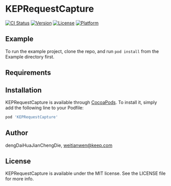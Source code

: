 # KEPRequestCapture

[![CI Status](https://img.shields.io/travis/dengDaiHuaJianChengDie/KEPRequestCapture.svg?style=flat)](https://travis-ci.org/dengDaiHuaJianChengDie/KEPRequestCapture)
[![Version](https://img.shields.io/cocoapods/v/KEPRequestCapture.svg?style=flat)](https://cocoapods.org/pods/KEPRequestCapture)
[![License](https://img.shields.io/cocoapods/l/KEPRequestCapture.svg?style=flat)](https://cocoapods.org/pods/KEPRequestCapture)
[![Platform](https://img.shields.io/cocoapods/p/KEPRequestCapture.svg?style=flat)](https://cocoapods.org/pods/KEPRequestCapture)

## Example

To run the example project, clone the repo, and run `pod install` from the Example directory first.

## Requirements

## Installation

KEPRequestCapture is available through [CocoaPods](https://cocoapods.org). To install
it, simply add the following line to your Podfile:

```ruby
pod 'KEPRequestCapture'
```

## Author

dengDaiHuaJianChengDie, weitianwen@keep.com

## License

KEPRequestCapture is available under the MIT license. See the LICENSE file for more info.
